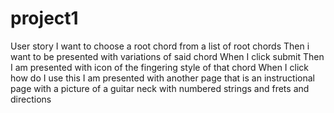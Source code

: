# project1

User story
I want to choose a root chord from a list of root chords
Then i want to be presented with variations of said chord
When I click submit 
Then I am presented with icon of the fingering style of that chord
When I click how do I use this
I am presented with another page that is an instructional page with a  picture of a guitar neck with numbered strings and frets and directions
